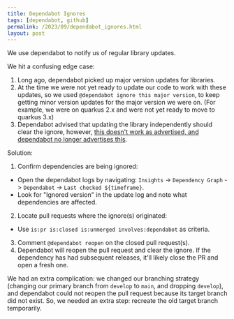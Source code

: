 ```yaml
---
title: Dependabot Ignores
tags: [dependabot, github]
permalink: /2023/09/dependabot_ignores.html
layout: post
---
```


We use dependabot to notify us of regular library updates.

We hit a confusing edge case:

1. Long ago, dependabot picked up major version updates for libraries.
2. At the time we were not yet ready to update our code to work with these
   updates, so we used `@dependabot ignore this major version`, to keep getting
   minor version updates for the major version we were on. (For example, we
   were on quarkus 2.x and were not yet ready to move to quarkus 3.x)
3. Dependabot advised that updating the library independently should clear the
   ignore, however, [this doesn't work as advertised, and dependabot no longer
   advertises this][gh-comment].

Solution:

1. Confirm dependencies are being ignored:
 * Open the dependabot logs by navigating: `Insights` -> `Dependency Graph` ->
   `Dependabot` -> `Last checked ${timeframe}`.
 * Look for "Ignored version" in the update log and note what dependencies are
   affected.
2. Locate pull requests where the ignore(s) originated:
 * Use `is:pr is:closed is:unmerged involves:dependabot` as criteria.
3. Comment `@dependabot reopen` on the closed pull request(s).
4. Dependabot will reopen the pull request and clear the ignore. If the
   dependency has had subsequent releases, it'll likely close the PR and open a
   fresh one.

We had an extra complication: we changed our branching strategy (changing our
primary branch from `develop` to `main`, and dropping `develop`), and dependabot
could not reopen the pull request because its target branch did not exist. So,
we needed an extra step: recreate the old target branch temporarily.

[gh-comment]: https://github.com/dependabot/dependabot-core/issues/6489#issuecomment-1398419569
